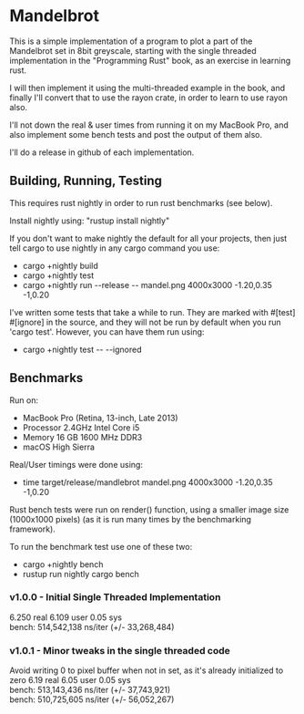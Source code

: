 # Mandelbrot

This is a simple implementation of a program to plot a part of the Mandelbrot set in 8bit greyscale, 
starting with the single threaded implementation in the "Programming Rust" book, as an exercise in learning rust.

I will then implement it using the multi-threaded example in the book, and finally
I'll convert that to use the rayon crate, in order to learn to use rayon also.

I'll not down the real & user times from running it on my MacBook Pro, and also
implement some bench tests and post the output of them also.

I'll do a release in github of each implementation.

## Building, Running, Testing
This requires rust nightly in order to run rust benchmarks (see below).

Install nightly using: "rustup install nightly"

If you don't want to make nightly the default for all your projects, then just tell cargo to use nightly in
any cargo command you use:
- cargo +nightly build
- cargo +nightly test
- cargo +nightly run --release -- mandel.png 4000x3000 -1.20,0.35 -1,0.20

I've written some tests that take a while to run. They are marked with #[test] #[ignore] in the
source, and they will not be run by default when you run 'cargo test'. 
However, you can have them run using:
- cargo +nightly test -- --ignored

## Benchmarks
Run on:
- MacBook Pro (Retina, 13-inch, Late 2013)
- Processor 2.4GHz Intel Core i5
- Memory 16 GB 1600 MHz DDR3
- macOS High Sierra

Real/User timings were done using:
- time target/release/mandlebrot mandel.png 4000x3000 -1.20,0.35 -1,0.20

Rust bench tests were run on render() function, using a smaller image size (1000x1000 pixels)
(as it is run many times by the benchmarking framework).

To run the benchmark test use one of these two: 
- cargo +nightly bench
- rustup run nightly cargo bench

### v1.0.0 - Initial Single Threaded Implementation
6.250 real         6.109 user         0.05 sys  
bench: 514,542,138 ns/iter (+/- 33,268,484)  

### v1.0.1 - Minor tweaks in the single threaded code
Avoid writing 0 to pixel buffer when not in set, as it's already initialized to zero
6.19 real         6.05 user         0.05 sys  
bench: 513,143,436 ns/iter (+/- 37,743,921)  
bench: 510,725,605 ns/iter (+/- 56,052,267)  
